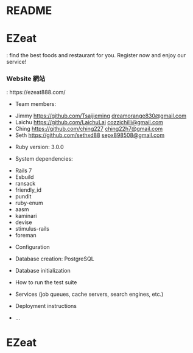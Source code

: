 # README

<h1>EZeat</h1>: find the best foods and restaurant for you. Register now and enjoy our service!

<h3>Website 網站</h3>: https://ezeat888.com/

* Team members:
- Jimmy	  https://github.com/Tsaijieming	dreamorange830@gmail.com
- Laichu	https://github.com/LaichuLai	  cozzichilli@gmail.com
- Ching	  https://github.com/ching227	    ching22h7@gmail.com
- Seth	  https://github.com/sethxd88	    sepx898508@gmail.com

* Ruby version: 3.0.0

* System dependencies:
- Rails 7
- Esbuild
- ransack
- friendly_id
- pundit
- ruby-enum
- aasm
- kaminari
- devise
- stimulus-rails
- foreman

* Configuration

* Database creation: PostgreSQL

* Database initialization

* How to run the test suite

* Services (job queues, cache servers, search engines, etc.)

* Deployment instructions

* ...
# EZeat
